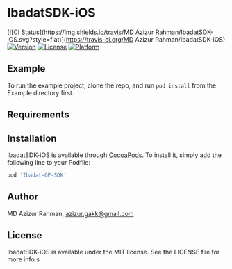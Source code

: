 # IbadatSDK-iOS

[![CI Status](https://img.shields.io/travis/MD Azizur Rahman/IbadatSDK-iOS.svg?style=flat)](https://travis-ci.org/MD Azizur Rahman/IbadatSDK-iOS)
[![Version](https://img.shields.io/cocoapods/v/IbadatSDK-iOS.svg?style=flat)](https://cocoapods.org/pods/IbadatSDK-iOS)
[![License](https://img.shields.io/cocoapods/l/IbadatSDK-iOS.svg?style=flat)](https://cocoapods.org/pods/IbadatSDK-iOS)
[![Platform](https://img.shields.io/cocoapods/p/IbadatSDK-iOS.svg?style=flat)](https://cocoapods.org/pods/IbadatSDK-iOS)

## Example

To run the example project, clone the repo, and run `pod install` from the Example directory first.

## Requirements

## Installation

IbadatSDK-iOS is available through [CocoaPods](https://cocoapods.org). To install
it, simply add the following line to your Podfile:

```ruby
pod 'Ibadat-GP-SDK'
```

## Author

MD Azizur Rahman, azizur.gakk@gmail.com

## License

IbadatSDK-iOS is available under the MIT license. See the LICENSE file for more info.s
